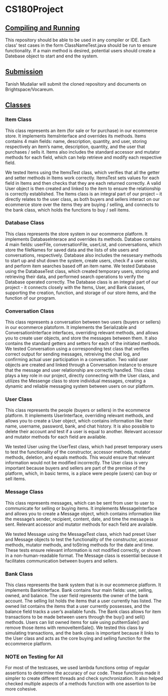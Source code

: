 # CS180Project

<u><h2>Compiling and Running</u></h2>
This repository should be able to be used in any compiler or
IDE. Each class' test cases in the form ClassNameTest.java
should be run to ensure functionality. If a main method is
desired, potential users should create a Datebase object
to start and end the system.

<u><h2>Submission</u></h2>
Tanish Mudaliar will submit the cloned repository and documents
on Brightspace/Vocareum.

<u><h2>Classes</u></h2>
<h3>Item Class</h3>
	This class represents an item (for sale or for purchase) in our ecommerce store. It 
implements ItemsInterface and overrides its methods. Items 
contains 4 main fields: name, description, quantity, 
and user, storing respectively an item’s name, description, 
quantity, and the user that purchases / sells it. Items also 
includes the standard accessor and mutator methods for each 
field, which can help retrieve and modify each 
respective field. 
	
We tested Items using the ItemsTest class, which verifies 
that all the getter and setter methods in Items work correctly.
ItemsTest sets 	values for each field in Items and then checks 
that they are each returned correctly. A valid User object is
then created and linked to 	the item to ensure the relationship
is correctly established. 
	The Items class is an integral part of our project – 
it directly relates to the user class, as both buyers and 
sellers interact on our ecommerce store over the
items they are buying / selling, and connects to the 
bank class, which holds the functions to buy / sell items. 

<h3>Database Class</h3>
This class represents the store system in our ecommerce 
platform. It implements DatabaseInterace and overrides 
its methods. Databae contains 4 main fields: userFile, 
conversationFile, userList, and conversations, which store
the fileNames for saved data and the lists of site users
and conversations, respectively. Database also includes 
the nessesary methods to start up and shut down the system, 
create users, check if a user exists, and perform item 
searches based off an item name. We tested Database using 
the DatabaseTest class, which created temporary users, 
storing and retrieving their data, and performed search 
operations to verify the Database operated correctly. The 
Database class is an integral part of our project - it 
connects closely with the Items, User, and Bank classes, 
supporting the creation, function, and storage of our store 
items, and the function of our program.

<h3>Conversation Class</h3>
This class represents a conversation between two users (buyers or sellers) in our ecommerce platoform. It implements the Serializable and ConversationInterface interfaces, overriding relevant methods, and allows you to create user objects, and store the messages between them. It also contains the standard getters and setters for each of the initiated methods. We tested Conversation using a corresponding test class that verifies correct output for sending messages, retreiving the chat log, and confirming actual user participation in a conversation. Two valid user objects are created and linked through a Conversation instance to ensure that the message and user relationship are correctly handled. This class plays a key role in our project, directly connecting with the User class, and utilizes the Messenge class to store individual messages, creating a dynamic and reliable messaging system between users on our platform. 

<h3>User Class</h3>

This class represents the people (buyers or sellers) in the 
ecommerce platform. It implements UserInterface, overriding
relevant methods, and allows you to create a User object, 
which contains information like their name, username, 
password, bank, and chat history. It is also possible to delete
their account and test if a user is equal to another. Relevant
accessor and mutator methods for each field are available.

We tested User using the UserTest class, which had preset 
temporary users to test the functionality of the constructor,
accessor methods, mutator methods, deletion, and equals methods.
This would ensure that relevant information would not be modified 
incorrectly. The User class is very important because buyers
and sellers are part of the premise of the platform, which,
in basic terms, is a place were people (users) can buy or sell
items.

<h3>Message Class</h3>

This class represents messages, which can be sent from user to 
user to communicate for selling or buying items. It implements 
MessageInterface and allows you to create a Message 
object, which contains information like the message’s sender,
recipient, content, date, and time the message is sent. Relevant
accessor and mutator methods for each field are available.

We tested Message using the MessageTest class, which had preset
User and Message objects to test the functionality of the
constructor, accessor methods, mutator methods, and toString 
methods for the date and time. These tests ensure relevant
information is not modified correctly, or shown in a 
non-human-readable format. The Message class is essential because
it facilitates communication between buyers and sellers.

<h3>Bank Class</h3>

This class represents the bank system that is in our ecommerce platform. It implements BankInterface. Bank contains four main fields: user, selling, owned, and balance. The user field represents the owner of the bank account. The selling list holds the items that a user currently has listed. The owned list contains the items that a user currently possesses, and the balance field tracks a user’s available funds. The Bank class allows for item transactions to be made between users through the buy() and sell() methods. Users can list owned items for sale using putItemSale() and remove those items with removeItemSale(). We tested this class by simulating transactions, and the bank class is important because it links to the User class and acts as the core buying and selling function for the eccommerce platform.

<h3>NOTE on Testing for All</h3>
For most of the testcases, we used lambda functions ontop of regular assertions to determine the accuracy of our code. These functions made it simpler to create different threads and check synchronization. It also helped checked multiple aspects of a methods function with one assertion to be more cohesive.

